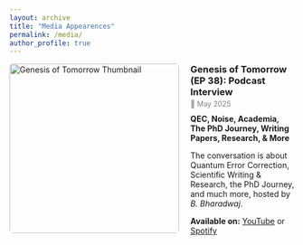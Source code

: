```yaml
---
layout: archive
title: "Media Appearences"
permalink: /media/
author_profile: true
---
```



<div style="display: flex; align-items: flex-start; gap: 20px; margin-bottom: 30px;">
  <!-- Thumbnail -->
  <a href="https://www.youtube.com/watch?v=OKRcqTDhUn8" target="_blank">
    <img src="/avimita_chatterjee/images/genesis-thumbnail.png" alt="Genesis of Tomorrow Thumbnail" style="width: 300px; border-radius: 6px;">
  </a>
  <!-- Text -->
  <div style="max-width: 700px;">
    <h3 style="margin: 0;">Genesis of Tomorrow (EP 38): Podcast Interview</h3>
    <p style="font-size: 0.9em; color: gray; margin: 4px 0 10px 0;">📅 May 2025</p>
    <p style="font-weight: bold; margin: 0 0 8px 0;">QEC, Noise, Academia, The PhD Journey, Writing Papers, Research, & More</p>
    <p>The conversation is about Quantum Error Correction, Scientific Writing & Research, the PhD Journey, and much more, hosted by <em>B. Bharadwaj</em>.</p>
    <p><strong>Available on:</strong> 
      <a href="https://www.youtube.com/watch?v=OKRcqTDhUn8" target="_blank">YouTube</a> or 
      <a href="https://open.spotify.com/episode/1VerV8ezzKDT9BHCfkSPJZ" target="_blank">Spotify</a>
    </p>
  </div>
</div>

